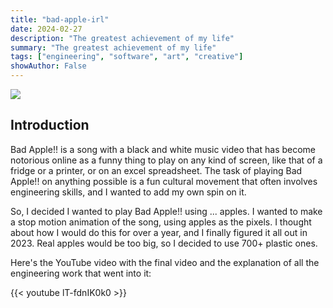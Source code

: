 ```yaml
---
title: "bad-apple-irl"
date: 2024-02-27
description: "The greatest achievement of my life"
summary: "The greatest achievement of my life"
tags: ["engineering", "software", "art", "creative"]
showAuthor: False
---
```


![](https://cdn.discordapp.com/attachments/912261061233750109/1233906580131549325/yinyang.gif?ex=662ecc8d&is=662d7b0d&hm=5d8ad381604697adbc521d5735bf4724b3ff79012655b795ca8cde8b0217e6d0&)

## Introduction

Bad Apple!! is a song with a black and white music video that has become notorious online as a funny thing to play on any kind of screen, like that of 
a fridge or a printer, or on an excel spreadsheet. The task of playing Bad Apple!! on anything possible is a fun cultural movement that often involves
engineering skills, and I wanted to add my own spin on it.

So, I decided I wanted to play Bad Apple!! using ... apples. I wanted to make a stop motion animation of the song, using apples as the pixels.
I thought about how I would do this for over a year, and I finally figured it all out in 2023. Real apples would be too big, so I decided to use 700+ plastic ones.

Here's the YouTube video with the final video and the explanation of all the engineering work that went into it:

{{< youtube lT-fdnIK0k0 >}}

